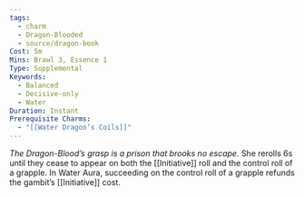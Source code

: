 ```yaml
---
tags:
  - charm
  - Dragon-Blooded
  - source/dragon-book
Cost: 5m
Mins: Brawl 3, Essence 1
Type: Supplemental
Keywords:
  - Balanced
  - Decisive-only
  - Water
Duration: Instant
Prerequisite Charms:
  - "[[Water Dragon’s Coils]]"
---
```

*The Dragon-Blood’s grasp is a prison that brooks no escape.*
She rerolls 6s until they cease to appear on both the [[Initiative]] roll and the control roll of a grapple. In Water Aura, succeeding on the control roll of a grapple refunds the gambit’s [[Initiative]] cost.